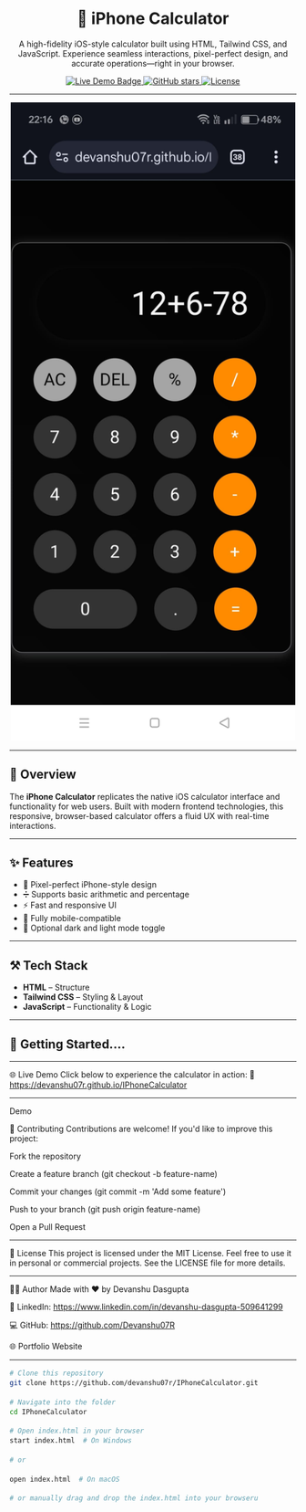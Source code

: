 <h1 align="center">📱 iPhone Calculator</h1>

<p align="center">
  A high-fidelity iOS-style calculator built using HTML, Tailwind CSS, and JavaScript.
  Experience seamless interactions, pixel-perfect design, and accurate operations—right in your browser.
</p>

<p align="center">
  <a href="https://devanshu07r.github.io/IPhoneCalculator/" target="_blank">
    <img src="https://img.shields.io/badge/Demo-Online-success?style=for-the-badge" alt="Live Demo Badge"/>
  </a>
  <a href="https://github.com/devanshu07r/IPhoneCalculator/stargazers">
    <img src="https://img.shields.io/github/stars/devanshu07r/IPhoneCalculator?style=social" alt="GitHub stars"/>
  </a>
  <a href="https://opensource.org/licenses/MIT">
    <img src="https://img.shields.io/badge/License-MIT-blue.svg" alt="License"/>
  </a>
</p>

---

<p align="center">
  <img src="IphoneCalculator.png" width="500" alt="iPhone Calculator Preview"/>
</p>

---

## 📖 Overview

The **iPhone Calculator** replicates the native iOS calculator interface and functionality for web users. Built with modern frontend technologies, this responsive, browser-based calculator offers a fluid UX with real-time interactions.

---

## ✨ Features

- 🎨 Pixel-perfect iPhone-style design 
- ➗ Supports basic arithmetic and percentage  
- ⚡ Fast and responsive UI  
- 📱 Fully mobile-compatible  
- 🌙 Optional dark and light mode toggle  

---

## ⚒️ Tech Stack

- **HTML** – Structure  
- **Tailwind CSS** – Styling & Layout  
- **JavaScript** – Functionality & Logic  

---

## 🚀 Getting Started....

---


🌐 Live Demo
Click below to experience the calculator in action:
🔗  https://devanshu07r.github.io/IPhoneCalculator

---

Demo

🤝 Contributing
Contributions are welcome!
If you'd like to improve this project:

Fork the repository

Create a feature branch (git checkout -b feature-name)

Commit your changes (git commit -m 'Add some feature')

Push to your branch (git push origin feature-name)

Open a Pull Request

---

📄 License
This project is licensed under the MIT License.
Feel free to use it in personal or commercial projects.
See the LICENSE file for more details.

---

🧑‍💻 Author
Made with ❤️ by Devanshu Dasgupta

💼 LinkedIn: https://www.linkedin.com/in/devanshu-dasgupta-509641299

💻 GitHub: https://github.com/Devanshu07R

🌐 Portfolio Website

---

```bash
# Clone this repository
git clone https://github.com/devanshu07r/IPhoneCalculator.git

# Navigate into the folder
cd IPhoneCalculator

# Open index.html in your browser
start index.html  # On Windows

# or

open index.html  # On macOS

# or manually drag and drop the index.html into your browseru

